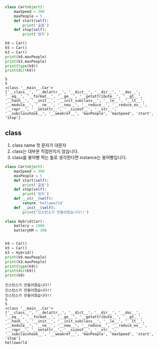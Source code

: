 ```python
class Car(object): 
    maxSpeed = 300 
    maxPeople = 5 
    def start(self): 
        print('출발') 
    def stop(self): 
        print('정지')

k9 = Car() 
k5 = Car() 
k3 = Car() 
print(k9.maxPeople)
print(k3.maxPeople)
print(type(k9))
print(dir(k9))
```

    5
    5
    <class '__main__.Car'>
    ['__class__', '__delattr__', '__dict__', '__dir__', '__doc__', '__eq__', '__format__', '__ge__', '__getattribute__', '__gt__', '__hash__', '__init__', '__init_subclass__', '__le__', '__lt__', '__module__', '__ne__', '__new__', '__reduce__', '__reduce_ex__', '__repr__', '__setattr__', '__sizeof__', '__str__', '__subclasshook__', '__weakref__', 'maxPeople', 'maxSpeed', 'start', 'stop']


## class 
1. class name 첫 문자가 대문자
2. class는 대부분 직접만지지 않습니다.
3. class를 붕어빵 찍는 틀로 생각한다면 instance는 붕어빵입니다.



```python
class Car(object): 
    maxSpeed = 300 
    maxPeople = 5 
    def start(self): 
        print('출발') 
    def stop(self): 
        print('정지')
    def __str__(self):
        return 'helloworld'
    def __init__(self):
        print('인스턴스가 만들어졌습니다!!')
    
class Hybrid(Car):
    battery = 1000
    batteryKM = 300


k9 = Car() 
k5 = Car() 
k3 = Hybrid() 
print(k9.maxPeople)
print(k3.maxPeople)
print(type(k9))
print(dir(k9))
print(k9)
```

    인스턴스가 만들어졌습니다!!
    인스턴스가 만들어졌습니다!!
    인스턴스가 만들어졌습니다!!
    5
    5
    <class '__main__.Car'>
    ['__class__', '__delattr__', '__dict__', '__dir__', '__doc__', '__eq__', '__format__', '__ge__', '__getattribute__', '__gt__', '__hash__', '__init__', '__init_subclass__', '__le__', '__lt__', '__module__', '__ne__', '__new__', '__reduce__', '__reduce_ex__', '__repr__', '__setattr__', '__sizeof__', '__str__', '__subclasshook__', '__weakref__', 'maxPeople', 'maxSpeed', 'start', 'stop']
    helloworld

